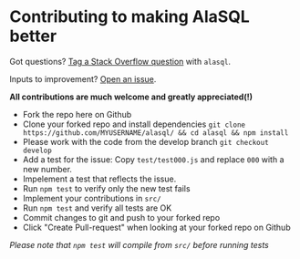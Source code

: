 # Contributing to making AlaSQL better


Got questions? [Tag a Stack Overflow question](http://stackoverflow.com/questions/ask?tags=AlaSQL) with `alasql`.


Inputs to improvement? [Open an issue](https://github.com/agershun/alasql/issues/new). 


**All contributions are much welcome and greatly appreciated(!)** 

- Fork the repo here on Github
- Clone your forked repo and install dependencies `git clone https://github.com/MYUSERNAME/alasql/ && cd alasql && npm install`  
- Please work with the code from the develop branch `git checkout develop`
- Add a test for the issue: Copy `test/test000.js` and replace `000` with a new number. 
- Impelement a test that reflects the issue.
- Run `npm test` to verify only the new test fails
- Implement your contributions in `src/`
- Run `npm test` and verify all tests are OK
- Commit changes to git and push to your forked repo
- Click "Create Pull-request" when looking at your forked repo on Github

_Please note that `npm test` will compile from `src/` before running tests_ 

 
